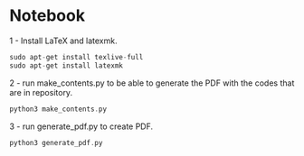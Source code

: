 # Notebook

1 - Install LaTeX and latexmk.

```c
sudo apt-get install texlive-full
sudo apt-get install latexmk
```

2 - run make_contents.py to be able to generate the PDF with the codes that are in repository.

```c
python3 make_contents.py
```

3 - run generate_pdf.py to create PDF.

```c
python3 generate_pdf.py
```
